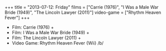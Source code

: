 +++
title = "2013-07-12: Friday"
films = ["Carrie (1976)", "I Was a Male War Bride (1949)", "The Lincoln Lawyer (2011)"]
video-game = ["Rhythm Heaven Fever"]
+++


* Film: Carrie (1976) +
* Film: I Was a Male War Bride (1949) +
* Film: The Lincoln Lawyer (2011) +
* Video Game: Rhythm Heaven Fever {Wii} /b/
